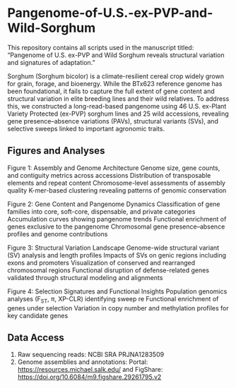 # Pangenome-of-U.S.-ex-PVP-and-Wild-Sorghum
This repository contains all scripts used in the manuscript titled:
“Pangenome of U.S. ex-PVP and Wild Sorghum reveals structural variation and signatures of adaptation.”

Sorghum (Sorghum bicolor) is a climate-resilient cereal crop widely grown for grain, forage, and bioenergy. While the BTx623 reference genome has been foundational, it fails to capture the full extent of gene content and structural variation in elite breeding lines and their wild relatives.
To address this, we constructed a long-read-based pangenome using 46 U.S. ex-Plant Variety Protected (ex-PVP) sorghum lines and 25 wild accessions, revealing gene presence–absence variations (PAVs), structural variants (SVs), and selective sweeps linked to important agronomic traits.

## Figures and Analyses
Figure 1: Assembly and Genome Architecture
Genome size, gene counts, and contiguity metrics across accessions
Distribution of transposable elements and repeat content
Chromosome-level assessments of assembly quality
K-mer-based clustering revealing patterns of genomic conservation

Figure 2: Gene Content and Pangenome Dynamics
Classification of gene families into core, soft-core, dispensable, and private categories
Accumulation curves showing pangenome trends
Functional enrichment of genes exclusive to the pangenome
Chromosomal gene presence–absence profiles and genome contributions

Figure 3: Structural Variation Landscape
Genome-wide structural variant (SV) analysis and length profiles
Impacts of SVs on genic regions including exons and promoters
Visualization of conserved and rearranged chromosomal regions
Functional disruption of defense-related genes validated through structural modeling and alignments

Figure 4: Selection Signatures and Functional Insights
Population genomics analyses (F<sub>ST</sub>, π, XP-CLR) identifying sweep re
Functional enrichment of genes under selection
Variation in copy number and methylation profiles for key candidate genes

## Data Access
1. Raw sequencing reads: NCBI SRA PRJNA1283509
2. Genome assemblies and annotations: Portal: https://resources.michael.salk.edu/
   and FigShare: https://doi.org/10.6084/m9.figshare.29261795.v2 
